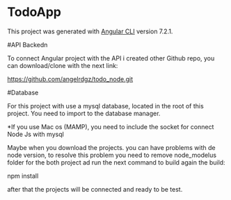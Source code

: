 # TodoApp

This project was generated with [Angular CLI](https://github.com/angular/angular-cli) version 7.2.1.

#API Backedn

To connect Angular project with the API i created other Github repo, you can download/clone with the next link:

https://github.com/angelrdgz/todo_node.git

#Database

For this project with use a mysql database, located in the root of this project. You need to import to the database manager.

*If you use Mac os (MAMP), you need to include the socket for connect Node Js with mysql

Maybe when you download the projects. you can have problems with de node version, to resolve this problem you need to remove node_modelus folder for the both project ad run the next command to build again the build:

npm install

after that the projects will be connected and ready to be test.
